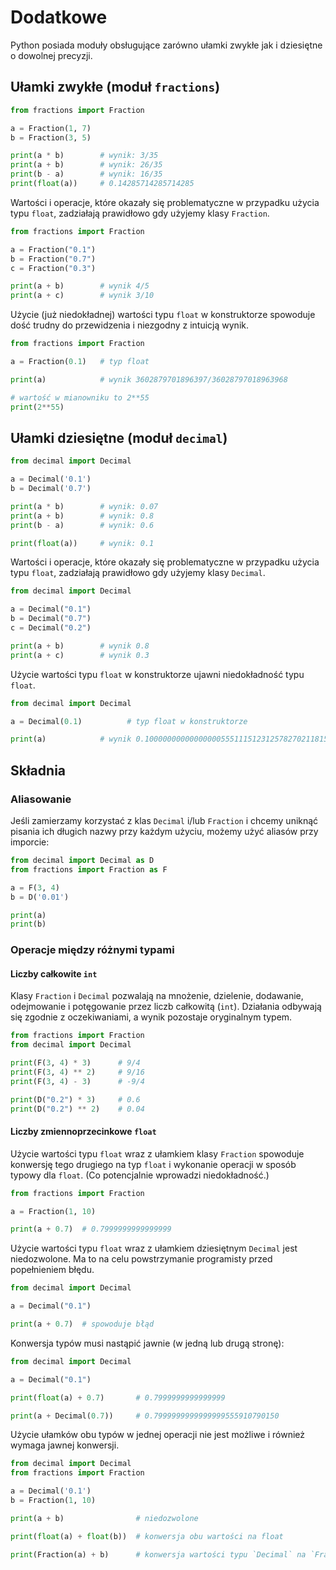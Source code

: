 # Dodatkowe

Python posiada moduły obsługujące zarówno ułamki zwykłe jak i dziesiętne o dowolnej precyzji.

## Ułamki zwykłe (moduł `fractions`)

```python
from fractions import Fraction

a = Fraction(1, 7)
b = Fraction(3, 5)

print(a * b)        # wynik: 3/35
print(a + b)        # wynik: 26/35
print(b - a)        # wynik: 16/35
print(float(a))     # 0.14285714285714285
```

Wartości i operacje, które okazały się problematyczne w przypadku użycia typu `float`, zadziałają prawidłowo gdy użyjemy klasy `Fraction`.

```python
from fractions import Fraction

a = Fraction("0.1")
b = Fraction("0.7")
c = Fraction("0.3")

print(a + b)        # wynik 4/5
print(a + c)        # wynik 3/10
```

Użycie (już niedokładnej) wartości typu `float` w konstruktorze spowoduje dość trudny do przewidzenia i niezgodny z intuicją wynik.

```python
from fractions import Fraction

a = Fraction(0.1)   # typ float

print(a)            # wynik 3602879701896397/36028797018963968

# wartość w mianowniku to 2**55
print(2**55)
```

## Ułamki dziesiętne (moduł `decimal`)

```python
from decimal import Decimal

a = Decimal('0.1')
b = Decimal('0.7')

print(a * b)        # wynik: 0.07
print(a + b)        # wynik: 0.8
print(b - a)        # wynik: 0.6

print(float(a))     # wynik: 0.1
```

Wartości i operacje, które okazały się problematyczne w przypadku użycia typu `float`, zadziałają prawidłowo gdy użyjemy klasy `Decimal`.

```python
from decimal import Decimal

a = Decimal("0.1")
b = Decimal("0.7")
c = Decimal("0.2")

print(a + b)        # wynik 0.8
print(a + c)        # wynik 0.3
```

Użycie wartości typu `float` w konstruktorze ujawni niedokładność typu `float`.

```python
from decimal import Decimal

a = Decimal(0.1)          # typ float w konstruktorze

print(a)            # wynik 0.1000000000000000055511151231257827021181583404541015625

```

## Składnia

### Aliasowanie

Jeśli zamierzamy korzystać z klas `Decimal` i/lub `Fraction` i chcemy uniknąć pisania ich długich nazwy przy każdym użyciu, możemy użyć aliasów przy imporcie:

```python
from decimal import Decimal as D
from fractions import Fraction as F

a = F(3, 4)
b = D('0.01')

print(a)
print(b)
```

### Operacje między różnymi typami

#### Liczby całkowite `int`

Klasy `Fraction` i `Decimal` pozwalają na mnożenie, dzielenie, dodawanie, odejmowanie i potęgowanie przez liczb całkowitą (`int`). Działania odbywają się zgodnie z oczekiwaniami, a wynik pozostaje oryginalnym typem.

```python
from fractions import Fraction
from decimal import Decimal

print(F(3, 4) * 3)      # 9/4
print(F(3, 4) ** 2)     # 9/16
print(F(3, 4) - 3)      # -9/4

print(D("0.2") * 3)     # 0.6
print(D("0.2") ** 2)    # 0.04
```

#### Liczby zmiennoprzecinkowe `float`

Użycie wartości typu `float` wraz z ułamkiem klasy `Fraction` spowoduje konwersję tego drugiego na typ `float` i wykonanie operacji w sposób typowy dla `float`. (Co potencjalnie wprowadzi niedokładność.)

```python
from fractions import Fraction

a = Fraction(1, 10)

print(a + 0.7)  # 0.7999999999999999
```

Użycie wartości typu `float` wraz z ułamkiem dziesiętnym `Decimal` jest niedozwolone. Ma to na celu powstrzymanie programisty przed popełnieniem błędu.

```python
from decimal import Decimal

a = Decimal("0.1")

print(a + 0.7)  # spowoduje błąd
```

Konwersja typów musi nastąpić jawnie (w jedną lub drugą stronę):

```python
from decimal import Decimal

a = Decimal("0.1")

print(float(a) + 0.7)       # 0.7999999999999999

print(a + Decimal(0.7))     # 0.7999999999999999555910790150
```

Użycie ułamków obu typów w jednej operacji nie jest możliwe i również wymaga jawnej konwersji.

```python
from decimal import Decimal
from fractions import Fraction

a = Decimal('0.1')
b = Fraction(1, 10)

print(a + b)                # niedozwolone

print(float(a) + float(b))  # konwersja obu wartości na float

print(Fraction(a) + b)      # konwersja wartości typu `Decimal` na `Fraction`
```
